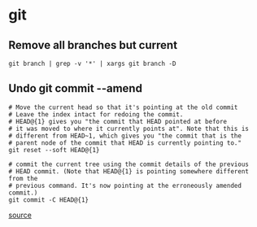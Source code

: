 # git 

## Remove all branches but current
```
git branch | grep -v '*' | xargs git branch -D
```

## Undo git commit --amend

```
# Move the current head so that it's pointing at the old commit
# Leave the index intact for redoing the commit.
# HEAD@{1} gives you "the commit that HEAD pointed at before 
# it was moved to where it currently points at". Note that this is
# different from HEAD~1, which gives you "the commit that is the
# parent node of the commit that HEAD is currently pointing to."
git reset --soft HEAD@{1}

# commit the current tree using the commit details of the previous
# HEAD commit. (Note that HEAD@{1} is pointing somewhere different from the
# previous command. It's now pointing at the erroneously amended commit.)
git commit -C HEAD@{1}
```
[source](https://stackoverflow.com/questions/1459150/how-to-undo-git-commit-amend-done-instead-of-git-commit)
